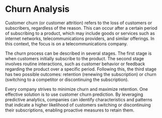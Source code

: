 # Churn Analysis
Customer churn (or customer attrition) refers to the loss of customers or subscribers, regardless of the reason. This can occur after a certain period of subscribing to a product, which may include goods or services such as internet networks, telecommunications providers, and similar offerings. In this context, the focus is on a telecommunications company.

The churn process can be described in several stages. The first stage is when customers initially subscribe to the product. The second stage involves routine interactions, such as customer behavior or feedback regarding the product over a specific period. Following this, the third stage has two possible outcomes: retention (renewing the subscription) or churn (switching to a competitor or discontinuing the subscription).

Every company strives to minimize churn and maximize retention. One effective solution is to use customer churn prediction. By leveraging predictive analytics, companies can identify characteristics and patterns that indicate a higher likelihood of customers switching or discontinuing their subscriptions, enabling proactive measures to retain them.
